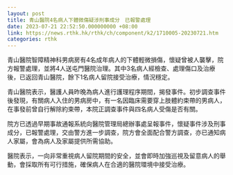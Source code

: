 ```yaml
---
layout: post
title: 青山醫院4名病人下體微傷疑涉刑事成分　已報警處理
date: 2023-07-21 22:52:50.000000000 +08:00
link: https://news.rthk.hk/rthk/ch/component/k2/1710005-20230721.htm
categories: rthk
---
```


青山醫院智障精神科男病房有4名成年病人的下體輕微損傷，懷疑曾被人襲擊，院方報警處理，並將4人送屯門醫院治理。其中3名病人經檢查、處理傷口及治療後，已返回青山醫院，餘下1名病人留院接受治療，情況穩定。

青山醫院表示，醫護人員昨晚為病人進行護理程序期間，揭發事件。初步調查事件後發現，有關病人入住的男病房中，有一名因臨床需要穿上肢體約束帶的男病人，在事發前曾自行解除約束帶，本院正調查事件與四名病人受傷是否有關。

院方已透過早期事故通報系統向醫院管理局總辦事處呈報事件，懷疑事件涉及刑事成分，已報警處理，交由警方進一步調查，院方會全面配合警方調查，亦已通知病人家屬，會為病人及家屬提供所需協助。

醫院表示，一向非常重視病人留院期間的安全，並會即時加強巡視及留意病人的舉動，會採取所有可行措施，確保病人在合適的醫院環境中接受治療。
